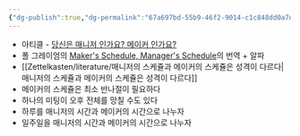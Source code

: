 ```yaml
---
{"dg-publish":true,"dg-permalink":"67a697bd-55b9-46f2-9014-c1c848dd0a7d","permalink":"/67a697bd-55b9-46f2-9014-c1c848dd0a7d/","dgHomeLink":true,"dgPassFrontmatter":false}
---
```


- 아티클 - [당신은 매니저 인가요? 메이커 인가요?](https://brunch.co.kr/@davejin/17)
- 폴 그레이엄의 [Maker's Schedule, Manager's Schedule](http://paulgraham.com/makersschedule.html)의 번역 + 알파
- [[Zettelkasten/literature/매니저의 스케쥴과 메이커의 스케쥴은 성격이 다르다|매니저의 스케쥴과 메이커의 스케쥴은 성격이 다르다]]
- 메이커의 스케쥴은 최소 반나절이 필요하다
- 하나의 미팅이 오후 전체를 망칠 수도 있다
- 하루를 매니저의 시간과 메이커의 시간으로 나누자
- 일주일을 매니저의 시간과 메이커의 시간으로 나누자
